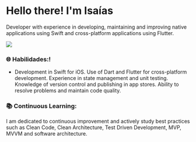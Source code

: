 <h1 class="heading-element" dir="auto">Hello there! I'm Isaías</h1>


Developer with experience in developing, maintaining and improving native applications using Swift and cross-platform applications using Flutter.


<a href="https://www.linkedin.com/in/isaiascardosodev/" rel="nofollow"><img src="https://camo.githubusercontent.com/1fb28218088b45b065a7445cafa9d5f027a657f17cb4f8b3a9472b1f59952949/68747470733a2f2f696d672e736869656c64732e696f2f62616467652f2d4c696e6b6564496e2d2532333030373742353f7374796c653d666f722d7468652d6261646765266c6f676f3d6c696e6b6564696e266c6f676f436f6c6f723d7768697465" data-canonical-src="https://img.shields.io/badge/-LinkedIn-%230077B5?style=for-the-badge&amp;logo=linkedin&amp;logoColor=white" style="max-width: 100%;"></a>

<h3 class="heading-element" dir="auto">🌐 Habilidades:!</h3>

<ul>
  <li>Development in Swift for iOS.
Use of Dart and Flutter for cross-platform development.
Experience in state management and unit testing.
Knowledge of version control and publishing in app stores.
Ability to resolve problems and maintain code quality.</li>
</ul>

<h3 class="heading-element" dir="auto">📚 Continuous Learning:</h3> 
I am dedicated to continuous improvement and actively study best practices such as Clean Code, Clean Architecture, Test Driven Development, MVP, MVVM and software architecture.


<!---
isaias0cardoso/isaias0cardoso is a ✨ special ✨ repository because its `README.md` (this file) appears on your GitHub profile.
You can click the Preview link to take a look at your changes.
--->
